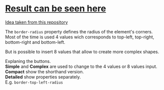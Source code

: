 # <a href="https://luyny.github.io/Border-radius-Previewer/"> Result can be seen here</a>

<a href="https://github.com/florinpop17/app-ideas"> Idea taken from this repository</a>



The <code>border-radius</code> property defines the radius of the element's corners.
Most of the time is used 4 values wich corresponds to top-left, top-right, bottom-right and bottom-left.

But is possible to insert 8 values that allow to create more complex shapes.

Explaning the buttons. <br>
<b>Simple</b> and <b>Complex</b> are used to change to the 4 values or 8 values input. <br>
<b>Compact</b> show the shorthand version.<br>
<b>Detailed</b> show properties separately. <br>
E.g. <code>border-top-left-radius</code>

